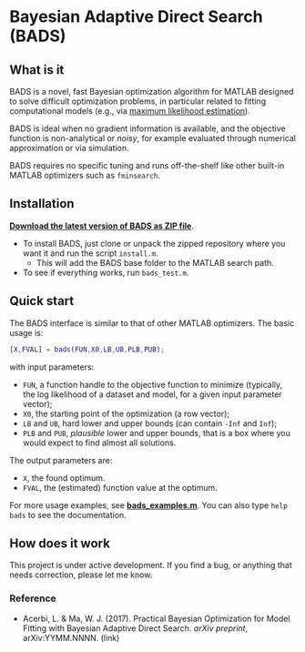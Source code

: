 # Bayesian Adaptive Direct Search (BADS)

## What is it

BADS is a novel, fast Bayesian optimization algorithm for MATLAB designed to solve difficult optimization problems, in particular related to fitting computational models (e.g., via [maximum likelihood estimation](https://en.wikipedia.org/wiki/Maximum_likelihood_estimation)). 

BADS is ideal when no gradient information is available, and the objective function is non-analytical or *noisy*, for example evaluated through numerical approximation or via simulation. 

BADS requires no specific tuning and runs off-the-shelf like other built-in MATLAB optimizers such as `fminsearch`.

## Installation

[**Download the latest version of BADS as ZIP file**](https://github.com/lacerbi/bads/archive/master.zip).
- To install BADS, just clone or unpack the zipped repository where you want it and run the script `install.m`.
   - This will add the BADS base folder to the MATLAB search path.
- To see if everything works, run `bads_test.m`.

## Quick start

The BADS interface is similar to that of other MATLAB optimizers. The basic usage is:

```matlab
[X,FVAL] = bads(FUN,X0,LB,UB,PLB,PUB);
```
with input parameters:
- `FUN`, a function handle to the objective function to minimize (typically, the log likelihood of a dataset and model, for a given input parameter vector);
- `X0`, the starting point of the optimization (a row vector);
- `LB` and `UB`, hard lower and upper bounds (can contain `-Inf` and `Inf`);
- `PLB` and `PUB`, *plausible* lower and upper bounds, that is a box where you would expect to find almost all solutions.

The output parameters are:
- `X`, the found optimum.
- `FVAL`, the (estimated) function value at the optimum.

For more usage examples, see [**bads_examples.m**](https://github.com/lacerbi/bads-dev/blob/master/bads_examples.m). You can also type `help bads` to see the documentation.

## How does it work

This project is under active development. If you find a bug, or anything that needs correction, please let me know.


### Reference

- Acerbi, L. & Ma, W. J. (2017). Practical Bayesian Optimization for Model Fitting with Bayesian Adaptive Direct Search. *arXiv preprint*, arXiv:YYMM.NNNN. (link)
